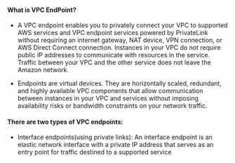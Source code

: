 #### What is VPC EndPoint?

* A VPC endpoint enables you to privately connect your VPC to supported AWS services and VPC endpoint services powered by PrivateLink without requiring an internet gateway, NAT device, VPN connection, or AWS Direct Connect connection. Instances in your VPC do not require public IP addresses to communicate with resources in the service. Traffic between your VPC and the other service does not leave the Amazon network.

* Endpoints are virtual devices. They are horizontally scaled, redundant, and highly available VPC components that allow communication between instances in your VPC and services without imposing availability risks or bandwidth constraints on your network traffic.

#### There are two types of VPC endpoints:

* Interface endpoints(using private links): An interface endpoint is an elastic network interface with a private IP address that serves as an entry point for traffic destined to a supported service
